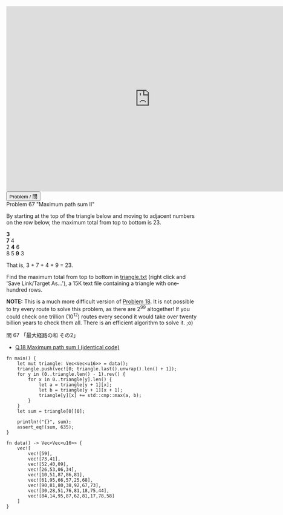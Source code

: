 <html><iframe src="https://docs.google.com/presentation/d/e/2PACX-1vR9rcCmjOEj75E7rJIS1yn4iZiZvx7r_yWoG0cVpB-vLHLe-BYWGRLLEm5C5GIY4CoJJLsPKI5y4jTG/embed?start=false&loop=false&delayms=60000" frameborder="0" width="760" height="490" allowfullscreen="true" mozallowfullscreen="true" webkitallowfullscreen="true"></iframe></html>

<html>
<button class="accordion" onclick="toggle('the-accordion');">Problem / 問</button>
<div id="the-accordion" class="panel w3-hide">
Problem 67 "Maximum path sum II"

<p>By starting at the top of the triangle below and moving to adjacent numbers on the row below, the maximum total from top to bottom is 23.</p>
<p class="monospace center"><span class="red"><b>3</b></span><br /><span class="red"><b>7</b></span> 4<br />
2 <span class="red"><b>4</b></span> 6<br />
8 5 <span class="red"><b>9</b></span> 3</p>
<p>That is, 3 + 7 + 4 + 9 = 23.</p>
<p>Find the maximum total from top to bottom in <a href="project/resources/p067_triangle.txt">triangle.txt</a> (right click and 'Save Link/Target As...'), a 15K text file containing a triangle with one-hundred rows.</p>
<p class="smaller"><b>NOTE:</b> This is a much more difficult version of <a href="problem=18">Problem 18</a>. It is not possible to try every route to solve this problem, as there are 2<sup>99</sup> altogether! If you could check one trillion (10<sup>12</sup>) routes every second it would take over twenty billion years to check them all. There is an efficient algorithm to solve it. ;o)</p>

問 67 「最大経路の和 その2」

</div>
</html>

- [Q.18 Maximum path sum I (identical code)](./e18.md)

```rust,editable
fn main() {
    let mut triangle: Vec<Vec<u16>> = data();
    triangle.push(vec![0; triangle.last().unwrap().len() + 1]);
    for y in (0..triangle.len() - 1).rev() {
        for x in 0..triangle[y].len() {
            let a = triangle[y + 1][x];
            let b = triangle[y + 1][x + 1];
            triangle[y][x] += std::cmp::max(a, b);
        }
    }
    let sum = triangle[0][0];

    println!("{}", sum);
    assert_eq!(sum, 635);
}

fn data() -> Vec<Vec<u16>> {
    vec![
        vec![59],
        vec![73,41],
        vec![52,40,09],
        vec![26,53,06,34],
        vec![10,51,87,86,81],
        vec![61,95,66,57,25,68],
        vec![90,81,80,38,92,67,73],
        vec![30,28,51,76,81,18,75,44],
        vec![84,14,95,87,62,81,17,78,58]
    ]
}
```